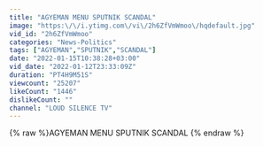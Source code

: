 ```yaml
---
title: "AGYEMAN MENU SPUTNIK SCANDAL"
image: "https:\/\/i.ytimg.com\/vi\/2h6ZfVmWmoo\/hqdefault.jpg"
vid_id: "2h6ZfVmWmoo"
categories: "News-Politics"
tags: ["AGYEMAN","SPUTNIK","SCANDAL"]
date: "2022-01-15T10:38:28+03:00"
vid_date: "2022-01-12T23:33:09Z"
duration: "PT4H9M51S"
viewcount: "25207"
likeCount: "1446"
dislikeCount: ""
channel: "LOUD SILENCE TV"
---
```

{% raw %}AGYEMAN MENU SPUTNIK SCANDAL {% endraw %}

